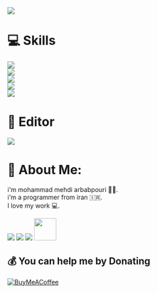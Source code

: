 ![](https://raw.githubusercontent.com/pyAref/Arbabpouri/main/wallpaper.gif)
 
 
# 💻 Skills 
[![](https://skillicons.dev/icons?i=python,dart,javascript,html,css,bootstrap)](https://skillicons.dev)<br/>
[![](https://skillicons.dev/icons?i=flutter,django,fastapi,flask,selenium,regex)](https://skillicons.dev)<br/>
[![](https://skillicons.dev/icons?i=linux,bash,powershell)](https://skillicons.dev)<br />
[![](https://skillicons.dev/icons?i=postman,git,github)](https://skillicons.dev)<br />
[![](https://skillicons.dev/icons?i=mysql,sqlite,postgresql,mongodb)](https://skillicons.dev)<br />

# 📌 Editor
[![](https://skillicons.dev/icons?i=vscode,vim,atom,androidstudio)](https://skillicons.dev)<br />
 

# 💫 About Me:
i'm mohammad mehdi arbabpouri 👨‍💻.<br>i'm a programmer from iran 🇮🇷.<br>I love my work 💻.<br>

[![](https://skillicons.dev/icons?i=stackoverflow)](https://stackoverflow.com/users/19901285/mohammadmahdi-arbabpouri)
[![](https://skillicons.dev/icons?i=instagram)](https://instagram.com/Mohammad_Arbabpouri)
[![](https://skillicons.dev/icons?i=discord)](https://discord.com/invite/SardarCyberym#1740)
[<img width="50" height="50" src="https://github.com/gauravghongde/social-icons/blob/master/PNG/Color/Telegram.png">](https://t.me/Oxygn16)

  ## 💰 You can help me by Donating
  [![BuyMeACoffee](https://img.shields.io/badge/Buy%20Me%20a%20Coffee-ffdd00?style=for-the-badge&logo=buy-me-a-coffee&logoColor=black)](https://www.buymeacoffee.com/sardarcybery) 

